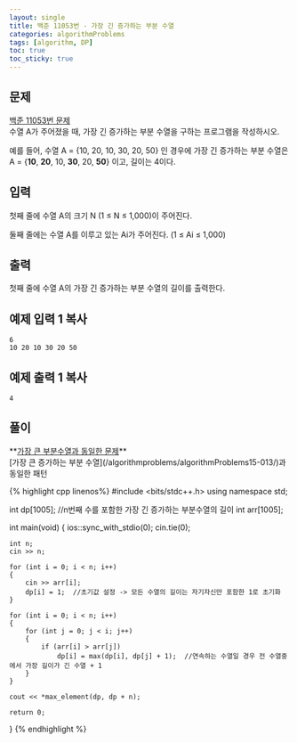 ```yaml
---
layout: single
title: 백준 11053번 - 가장 긴 증가하는 부분 수열
categories: algorithmProblems
tags: [algorithm, DP]
toc: true
toc_sticky: true
---
```


## 문제
[백준 11053번 문제](https://www.acmicpc.net/problem/11053) <br>
수열 A가 주어졌을 때, 가장 긴 증가하는 부분 수열을 구하는 프로그램을 작성하시오.

예를 들어, 수열 A = {10, 20, 10, 30, 20, 50} 인 경우에 가장 긴 증가하는 부분 수열은 A = {**10**, **20**, 10, **30**, 20, **50**} 이고, 길이는 4이다.

## 입력

첫째 줄에 수열 A의 크기 N (1 ≤ N ≤ 1,000)이 주어진다.

둘째 줄에는 수열 A를 이루고 있는 Ai가 주어진다. (1 ≤ Ai ≤ 1,000)

## 출력

첫째 줄에 수열 A의 가장 긴 증가하는 부분 수열의 길이를 출력한다.

## 예제 입력 1 복사

```
6
10 20 10 30 20 50
```

## 예제 출력 1 복사

```
4
```

## 풀이
<div class="notice--primary" markdown="1">
**<u>가장 큰 부분수열과 동일한 문제</u>** <br>
[가장 큰 증가하는 부분 수열](/algorithmproblems/algorithmProblems15-013/)과 동일한 패턴
</div>

{% highlight cpp linenos%}
#include <bits/stdc++.h>
using namespace std;

int dp[1005]; //n번째 수를 포함한 가장 긴 증가하는 부분수열의 길이
int arr[1005];

int main(void)
{
    ios::sync_with_stdio(0);
    cin.tie(0);

    int n;
    cin >> n;
    
    for (int i = 0; i < n; i++)
    {
        cin >> arr[i];
        dp[i] = 1;  //초기값 설정 -> 모든 수열의 길이는 자기자신만 포함한 1로 초기화
    }

    for (int i = 0; i < n; i++)
    {
        for (int j = 0; j < i; j++)
        {
            if (arr[i] > arr[j])
                dp[i] = max(dp[i], dp[j] + 1);  //연속하는 수열일 경우 전 수열중에서 가장 길이가 긴 수열 + 1
        }
    }

    cout << *max_element(dp, dp + n);

    return 0;
}
{% endhighlight %}